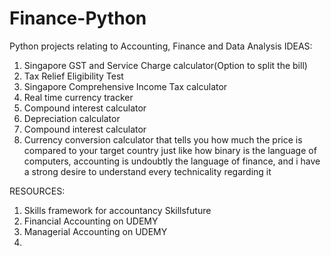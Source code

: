 # Finance-Python
Python projects relating to Accounting, Finance and Data Analysis
IDEAS:


1) Singapore GST and Service Charge calculator(Option to split the bill)
2) Tax Relief Eligibility Test
3) Singapore Comprehensive Income Tax calculator
4) Real time currency tracker
5) Compound interest calculator
6) Depreciation calculator
7) Compound interest calculator
8) Currency conversion calculator that tells you how much the price is compared to your target country
just like how binary is the language of computers, accounting is undoubtly the language of finance, and i have a strong desire to understand every technicality regarding it


RESOURCES:
1. Skills framework for accountancy Skillsfuture
2. Financial Accounting on UDEMY
3. Managerial Accounting on UDEMY
4. 
